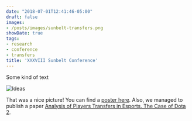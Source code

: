 ```yaml
---
date: "2018-07-01T12:41:46-05:00"
draft: false
images:
- /posts/images/sunbelt-transfers.png
showDate: true
tags:
- research
- conference
- transfers
title: 'XXXVIII Sunbelt Conference'
---
```


Some kind of text

![Ideas](/posts/images/sunbelt-transfers.png)

That was a nice picture! You can find a [poster here](/pdf/sunbelt-transfers.pdf). Also, we managed to publish a paper [Analysis of Players Transfers in Esports. The Case of Dota 2](https://dl.acm.org/doi/abs/10.1145/3275116.3275151).

